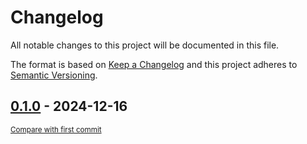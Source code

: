 # Changelog

All notable changes to this project will be documented in this file.

The format is based on [Keep a Changelog](http://keepachangelog.com/en/1.0.0/)
and this project adheres to [Semantic Versioning](http://semver.org/spec/v2.0.0.html).

<!-- insertion marker -->
## [0.1.0](https://github.com/tsypuk/aws-news/releases/tag/0.1.0) - 2024-12-16

<small>[Compare with first commit](https://github.com/tsypuk/aws-news/compare/d0dde9864fdeb3713e6941211a5141d4f22b9771...0.1.0)</small>

